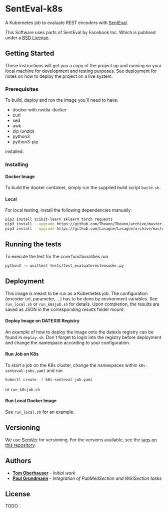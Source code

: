# SentEval-k8s

A Kubernetes job to evaluate REST encoders with [SentEval](https://github.com/facebookresearch/SentEval/pulls).

This Software uses parts of SentEval by Facebook Inc. Which is publised under a [BSD License](https://github.com/facebookresearch/SentEval/blob/master/LICENSE).

## Getting Started

These instructions will get you a copy of the project up and running on your local machine for development and testing purposes. See deployment for notes on how to deploy the project on a live system.

### Prerequisites

To build, deploy and run the image you´ll need to have:

- docker with nvidia-docker
- curl
- sed
- awk
- zip (unzip)
- python3
- python3-pip

installed.

### Installing

#### Docker Image

To build the docker container, simply run the supplied build script `build.sh`.

#### Local

For local testing, install the following dependencies manually:

```bash
pip3 install scikit-learn sklearn torch requests
pip3 install --upgrade https://github.com/Theano/Theano/archive/master.zip
pip3 install --upgrade https://github.com/Lasagne/Lasagne/archive/master.zip
```

## Running the tests

To execute the test for the core functionalities run

```bash
python3 -m unittest tests/test_evaluaterestencoder.py
```

## Deployment

This image is meant to be run as a Kubernetes job.
The configuration (encoder url, parameter, ...) has to be done by environment variables.
See `run_local.sh` or `run_k8sjob.sh` for details.
Upon completion, the results are saved as JSON in the corresponding *results* folder mount.

#### Deploy Image on DATEXIS Registry

An example of how to deploy the image onto the datexis registry can be found in `deploy.sh`. Don´t forget to login into the registry before deployment and change the namespace according to your configuration.

#### Run Job on K8s

To start a job on the K8s cluster, change the namespaces within `k8s-senteval-jobs.yaml` and run 

```bash
kubectl create -f k8s-senteval-job.yaml
```
or `run_k8sjob.sh`

#### Run Local Docker Image

See `run_local.sh` for an example.

## Versioning

We use [SemVer](http://semver.org/) for versioning. For the versions available, see the [tags on this repository](https://github.com/devfoo-one/SentEval-k8s/tags). 

## Authors

* **[Tom Oberhauser](https://github.com/devfoo-one)** - *Initial work*
* **[Paul Grundmann](https://github.com/Sunkua)**     - *Integration of PubMedSection and WikiSection tasks*

## License

TODO




